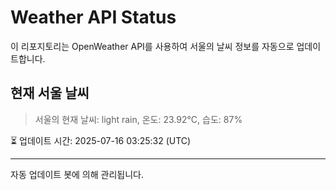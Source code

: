 
# Weather API Status

이 리포지토리는 OpenWeather API를 사용하여 서울의 날씨 정보를 자동으로 업데이트합니다.

## 현재 서울 날씨
> 서울의 현재 날씨: light rain, 온도: 23.92°C, 습도: 87%

⏳ 업데이트 시간: 2025-07-16 03:25:32 (UTC)

---
자동 업데이트 봇에 의해 관리됩니다.
